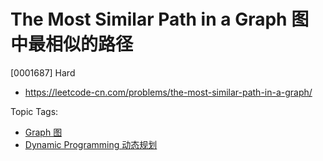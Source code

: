 # The Most Similar Path in a Graph 图中最相似的路径

[0001687] Hard

- https://leetcode-cn.com/problems/the-most-similar-path-in-a-graph/

Topic Tags:

- [Graph 图](https://leetcode-cn.com/tag/graph/)
- [Dynamic Programming 动态规划](https://leetcode-cn.com/tag/dynamic-programming/)
